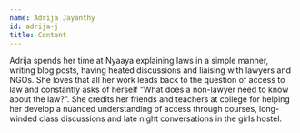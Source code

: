 ```yaml
---
name: Adrija Jayanthy
id: adrija-j
title: Content
---
```


Adrija spends her time at Nyaaya explaining laws in a simple manner, writing blog posts, having heated discussions and liaising with lawyers and NGOs. She loves that all her work leads back to the question of access to law and constantly asks of herself “What does a non-lawyer need to know about the law?”. She credits her friends and teachers at college for helping her develop a nuanced understanding of access through courses, long-winded class discussions and late night conversations in the girls hostel.
